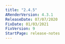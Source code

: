```yaml
---
title: "2.4.5"
ARenderVersion: 4.3.1
ReleaseDate: 07/07/2020
FixDate: 01/03/2021
FixVersion: 9
StartPage: release-notes
---
```


